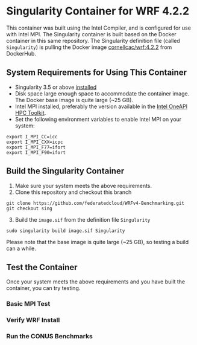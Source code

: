 # Singularity Container for WRF 4.2.2

This container was built using the Intel Compiler, and is configured for use with Intel MPI.
The Singularity container is built based on the Docker container in this same repository.
The Singularity definition file (called `Singularity`) is pulling the Docker image 
[cornellcac/wrf:4.2.2](https://hub.docker.com/repository/docker/cornellcac/wrf) from DockerHub.

## System Requirements for Using This Container

* Singularity 3.5 or above [installed](https://sylabs.io/guides/3.5/admin-guide/installation.html)
* Disk space large enough space to accommodate the container image.  The Docker base image is quite large (~25 GB).
* Intel MPI installed, preferably the version available in the [Intel OneAPI HPC Toolkit](https://software.intel.com/content/www/us/en/develop/documentation/get-started-with-intel-oneapi-hpc-linux/top.html).
* Set the following environment variables to enable Intel MPI on your system:
```
export I_MPI_CC=icc
export I_MPI_CXX=icpc
export I_MPI_F77=ifort
export I_MPI_F90=ifort
``` 

## Build the Singularity Container

1. Make sure your system meets the above requirements.
2. Clone this repository and checkout this branch
```
git clone https://github.com/federatedcloud/WRFv4-Benchmarking.git
git checkout sing
```
3. Build the `image.sif` from the definition file `Singularity`
```
sudo singularity build image.sif Singularity
```

Please note that the base image is quite large (~25 GB), so testing a build can a while.

## Test the Container

Once your system meets the above requirements and you have built the container, you can try testing.

### Basic MPI Test


### Verify WRF Install


### Run the CONUS Benchmarks



